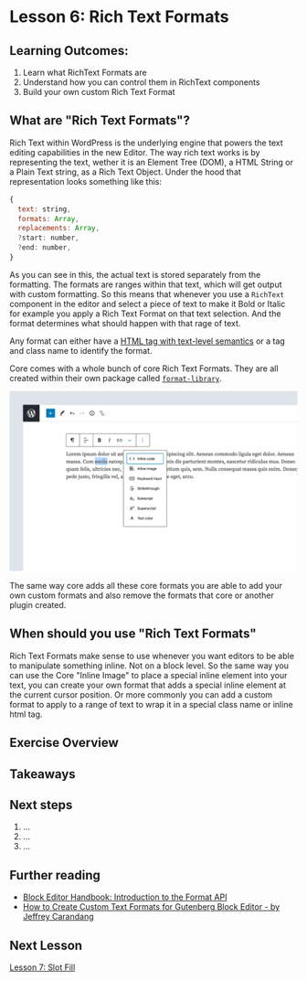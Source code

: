 # Lesson 6: Rich Text Formats

## Learning Outcomes:
1. Learn what RichText Formats are
2. Understand how you can control them in RichText components
3. Build your own custom Rich Text Format

## What are "Rich Text Formats"?
Rich Text within WordPress is the underlying engine that powers the text editing capabilities in the new Editor. The way rich text works is by representing the text, wether it is an Element Tree (DOM), a HTML String or a Plain Text string, as a Rich Text Object. Under the hood that representation looks something like this:

```js
{
  text: string,
  formats: Array,
  replacements: Array,
  ?start: number,
  ?end: number,
}
```

As you can see in this, the actual text is stored separately from the formatting. The formats are ranges within that text, which will get output with custom formatting. So this means that whenever you use a `RichText` component in the editor and select a piece of text to make it Bold or Italic for example you apply a Rich Text Format on that text selection. And the format determines what should happen with that rage of text.

Any format can either have a [HTML tag with text-level semantics](https://www.w3.org/TR/html5/textlevel-semantics.html#text-level-semantics-usage-summary) or a tag and class name to identify the format.

Core comes with a whole bunch of core Rich Text Formats. They are all created within their own package called [`format-library`](https://github.com/WordPress/gutenberg/tree/trunk/packages/format-library/src).

![Core Rich Text Formats Dropdown showing "Inline Code" as selected](/lessons/images/core-rich-text-formats-screenshot.jpg)

The same way core adds all these core formats you are able to add your own custom formats and also remove the formats that core or another plugin created.

## When should you use "Rich Text Formats"
Rich Text Formats make sense to use whenever you want editors to be able to manipulate something inline. Not on a block level. So the same way you can use the Core "Inline Image" to place a special inline element into your text, you can create your own format that adds a special inline element at the current cursor position. Or more commonly you can add a custom format to apply to a range of text to wrap it in a special class name or inline html tag.

## Exercise Overview


## Takeaways

## Next steps
1. ...
2. ...
3. ...

## Further reading
- [Block Editor Handbook: Introduction to the Format API](https://developer.wordpress.org/block-editor/how-to-guides/format-api/)
- [How to Create Custom Text Formats for Gutenberg Block Editor - by Jeffrey Carandang](https://jeffreycarandang.com/how-to-create-custom-text-formats-for-gutenberg-block-editor/)

## Next Lesson
[Lesson 7: Slot Fill](./07-slot-fill.md)

